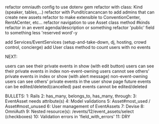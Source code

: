 
refactor omniauth config to use dotenv gem
refactor with class: Kind (speaker, tables,...)
refactor with Pundit/cancancan to add admins that can create new assets
refactor to make extensible to ConventionCenter, RentACenter, etc...
refactor navigation to use Asset class method #kinds
refactor in an event agenda/description or something
refactor 'public' field to something less 'reserved word'-y

add Services/EventServices (setup-and-take-down, dj, hosting, crowd control, concierge)
add User class method to count users with no events

NEXT:

users can see their private events in show (with edit button)
users can see their private events in index
non-event-owning users cannot see others' private events in index or show (with alert message)
non-event-owning users can see others' private events in the user show page
future events can be edited/deleted(cancelled)
past events cannot be edited/deleted


BULLETS:
  1: Rails
  2: has_many, belongs_to, has_many, through:
3: EventAsset needs attribute(s)
4: Model validations
5: Asset#most_used / Asset#most_unused
6: User management of EventAssets
  7: Devise
  8: OmniAuth
9: Nested resource(s): /events/12/event_assets/select (checkboxes)
10: Validation errors in 'field_with_errors'
  11: DRY

